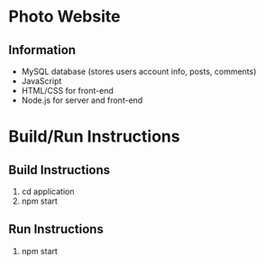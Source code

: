 # Photo Website

## Information

* MySQL database (stores users account info, posts, comments)
* JavaScript
* HTML/CSS for front-end
* Node.js for server and front-end

# Build/Run Instructions

## Build Instructions
1. cd application
2. npm start

## Run Instructions
1. npm start
